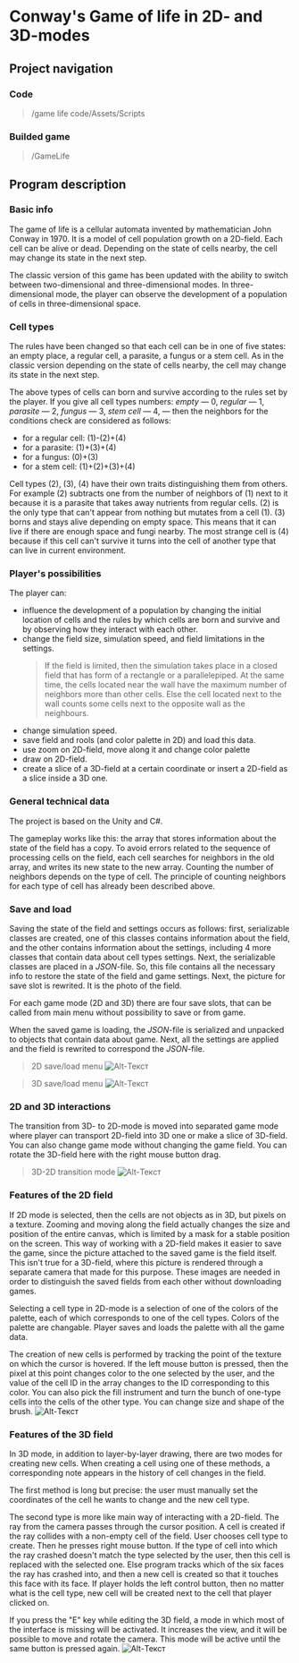 # Conway's Game of life in 2D- and 3D-modes

## Project navigation

### Code

> /game life code/Assets/Scripts

### Builded game

> /GameLife

## Program description

### Basic info

The game of life is a cellular automata invented by mathematician John Conway in 1970. It is a model of cell population growth on a 2D-field.
Each cell can be alive or dead. Depending on the state of cells nearby, the cell may change its state in the next step.

The classic version of this game has been updated with the ability to switch between two-dimensional and three-dimensional modes.
In three-dimensional mode, the player can observe the development of a population of cells in three-dimensional space.

### Cell types

The rules have been changed so that each cell can be in one of five states: an empty place, a regular cell, a parasite, a fungus or a stem cell.
As in the classic version depending on the state of cells nearby, the cell may change its state in the next step.

The above types of cells can born and survive according to the rules set by the player. If you give all cell types numbers:
_empty_ — 0, _regular_ — 1, _parasite_ — 2, _fungus_ — 3, _stem cell_ — 4, — then the neighbors for the conditions check are considered as follows:

- for a regular cell: (1)-(2)+(4)
- for a parasite: (1)+(3)+(4)
- for a fungus: (0)+(3)
- for a stem cell: (1)+(2)+(3)+(4)

Cell types (2), (3), (4) have their own traits distinguishing them from others. For example (2) subtracts one from the number of neighbors of (1) next to it
because it is a parasite that takes away nutrients from regular cells. (2) is the only type that can't appear from nothing but mutates from a cell (1).
(3) borns and stays alive depending on empty space. This means that it can live if there are enough space and fungi nearby. The most strange cell is (4)
because if this cell can't survive it turns into the cell of another type that can live in current environment.

### Player's possibilities

The player can:

- influence the development of a population by changing the initial location of cells and the rules by which cells are born and survive and by observing how they interact with each other.
- change the field size, simulation speed, and field limitations in the settings.
  > If the field is limited, then the simulation takes place in a closed field that has form of a rectangle or a parallelepiped. At the same time, the cells
  > located near the wall have the maximum number of neighbors more than other cells. Else the cell located next to the wall counts some cells next to the
  > opposite wall as the neighbours.
- change simulation speed.
- save field and rools (and color palette in 2D) and load this data.
- use zoom on 2D-field, move along it and change color palette
- draw on 2D-field.
- create a slice of a 3D-field at a certain coordinate or insert a 2D-field as a slice inside a 3D one.

### General technical data

The project is based on the Unity and C#.

The gameplay works like this: the array that stores information about the state of the field has a copy. To avoid errors related to the sequence of
processing cells on the field, each cell searches for neighbors in the old array, and writes its new state to the new array. Counting the number of neighbors
depends on the type of cell. The principle of counting neighbors for each type of cell has already been described above.

### Save and load

Saving the state of the field and settings occurs as follows: first, serializable classes are created, one of this classes contains information about the
field, and the other contains information about the settings, including 4 more classes that contain data about cell types settings. Next, the serializable
classes are placed in a _JSON_-file. So, this file contains all the necessary info to restore the state of the field and game settings. Next, the picture
for save slot is rewrited. It is the photo of the field.

For each game mode (2D and 3D) there are four save slots, that can be called from main menu without possibility to save or from game.

When the saved game is loading, the _JSON_-file is serialized and unpacked to objects that contain data about game. Next, all the settings are applied
and the field is rewrited to correspond the _JSON_-file.

> 2D save/load menu
> ![Alt-Текст](https://github.com/PaberuDesu/gamelifesaved/blob/main/Screenshots/2D_save.jpg)

> 3D save/load menu
> ![Alt-Текст](https://github.com/PaberuDesu/gamelifesaved/blob/main/Screenshots/3D_save.jpg)

### 2D and 3D interactions

The transition from 3D- to 2D-mode is moved into separated game mode where player can transport 2D-field into 3D one or make a slice of 3D-field. You can also change game mode without changing the game field. You can rotate the 3D-field here with the right mouse button drag.

> 3D-2D transition mode
> ![Alt-Текст](https://github.com/PaberuDesu/gamelifesaved/blob/main/Screenshots/3D_2D_transition.jpg)

### Features of the 2D field

If 2D mode is selected, then the cells are not objects as in 3D, but pixels on a texture. Zooming and moving along the field actually changes the size and
position of the entire canvas, which is limited by a mask for a stable position on the screen. This way of working with a 2D-field makes it easier to save
the game, since the picture attached to the saved game is the field itself. This isn't true for a 3D-field, where this picture is rendered through a separate
camera that made for this purpose. These images are needed in order to distinguish the saved fields from each other without downloading games.

Selecting a cell type in 2D-mode is a selection of one of the colors of the palette, each of which corresponds to one of the cell types. Colors of the
palette are changable. Player saves and loads the palette with all the game data.

The creation of new cells is performed by tracking the point of the texture on which the cursor is hovered. If the left mouse button is pressed, then the pixel at this point changes color to the one selected by the user, and the value of the cell ID in the array changes to the ID corresponding to this color. You can also pick the fill instrument and turn the bunch of one-type cells into the cells of the other type. You can change size and shape of the brush.
![Alt-Текст](https://github.com/PaberuDesu/gamelifesaved/blob/main/Screenshots/2D_mode.jpg)

### Features of the 3D field

In 3D mode, in addition to layer-by-layer drawing, there are two modes for creating new cells. When creating a cell using one of these methods, a
corresponding note appears in the history of cell changes in the field.

The first method is long but precise: the user must manually set the coordinates of the cell he wants to change and the new cell type.

The second type is more like main way of interacting with a 2D-field. The ray from the camera passes through the cursor position. A cell is created if the
ray collides with a non-empty cell of the field. User chooses cell type to create. Then he presses right mouse button. If the type of cell into
which the ray crashed doesn't match the type selected by the user, then this cell is replaced with the selected one. Else program tracks which of the six
faces the ray has crashed into, and then a new cell is created so that it touches this face with its face. If player holds the left control button, then no matter what is the cell type, new cell will be created next to the cell that player clicked on.

If you press the "E" key while editing the 3D field, a mode in which most of the interface is missing will be activated. It increases the view, and it will
be possible to move and rotate the camera. This mode will be active until the same button is pressed again.
![Alt-Текст](https://github.com/PaberuDesu/gamelifesaved/blob/main/Screenshots/3D_mode.jpg)
